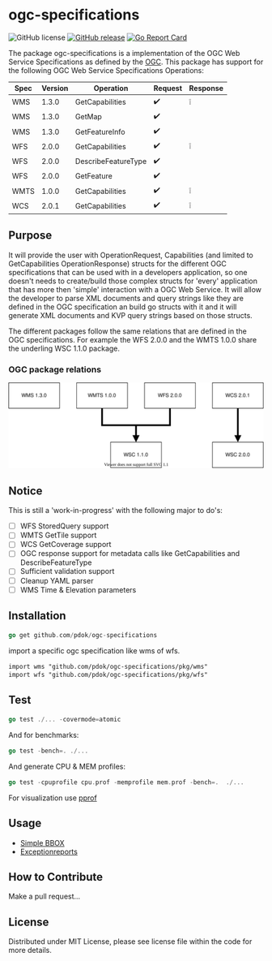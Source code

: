 # ogc-specifications

![GitHub license](https://img.shields.io/github/license/PDOK/ogc-specifications)
[![GitHub release](https://img.shields.io/github/release/PDOK/ogc-specifications.svg)](https://github.com/PDOK/ogc-specifications/releases)
[![Go Report Card](https://goreportcard.com/badge/PDOK/ogc-specifications)](https://goreportcard.com/report/PDOK/ogc-specifications)

The package ogc-specifications is a implementation of the OGC Web Service Specifications as defined by the [OGC](https://www.ogc.org/).
This package has support for the following OGC Web Service Specifications Operations:

| Spec | Version | Operation | Request | Response |
| --- | --- | --- | --- | --- |
| WMS | 1.3.0 | GetCapabilities | :heavy_check_mark:  | :grey_exclamation: |
| WMS | 1.3.0 | GetMap | :heavy_check_mark: | |
| WMS | 1.3.0 | GetFeatureInfo | :heavy_check_mark: | |
| WFS | 2.0.0 | GetCapabilities | :heavy_check_mark: | :grey_exclamation: |
| WFS | 2.0.0 | DescribeFeatureType | :heavy_check_mark: | |
| WFS | 2.0.0 | GetFeature | :heavy_check_mark: | |
| WMTS | 1.0.0 | GetCapabilities | :heavy_check_mark: | :grey_exclamation: |
| WCS | 2.0.1 | GetCapabilities | :heavy_check_mark: | :grey_exclamation: |

## Purpose

It will provide the user with OperationRequest, Capabilities (and limited to GetCapabilities OperationResponse) structs for the different OGC specifications that can be used with in a developers application, so one doesn't needs to create/build those complex structs for 'every' application that has more then 'simple' interaction with a OGC Web Service. It will allow the developer to parse XML documents and query strings like they are defined in the OGC specification an build go structs with it and it will generate XML documents and KVP query strings based on those structs.

The different packages follow the same relations that are defined in the OGC specifications. For example the WFS 2.0.0 and the WMTS 1.0.0 share the underling WSC 1.1.0 package.

### OGC package relations

![ogc-spec-relations](images/relations.svg)

## Notice

This is still a 'work-in-progress' with the following major to do's:

- [ ] WFS StoredQuery support
- [ ] WMTS GetTile support
- [ ] WCS GetCoverage support
- [ ] OGC response support for metadata calls like GetCapabilities and DescribeFeatureType
- [ ] Sufficient validation support
- [ ] Cleanup YAML parser
- [ ] WMS Time & Elevation parameters

## Installation

```go
go get github.com/pdok/ogc-specifications
```

import a specific ogc specification like wms of wfs.

```import
import wms "github.com/pdok/ogc-specifications/pkg/wms"
import wfs "github.com/pdok/ogc-specifications/pkg/wfs"
```

## Test

```go
go test ./... -covermode=atomic
```

And for benchmarks:

```go
go test -bench=. ./...
```

And generate CPU & MEM profiles:

```go
go test -cpuprofile cpu.prof -memprofile mem.prof -bench=.  ./...
```

For visualization use [pprof](https://github.com/google/pprof)

## Usage

- [Simple BBOX](./examples/simple-bbox/main.go)
- [Exceptionreports](./examples/exceptionsreports/main.go)

## How to Contribute

Make a pull request...

## License

Distributed under MIT License, please see license file within the code for more details.
